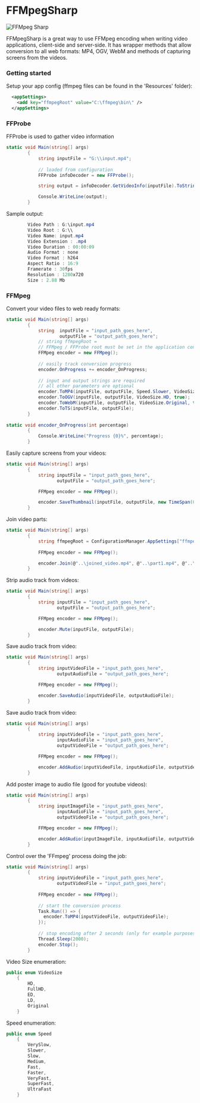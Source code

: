 # FFMpegSharp
![FFMpeg Sharp](https://media.licdn.com/mpr/mpr/jc/AAEAAQAAAAAAAAL-AAAAJDEyYTdkMjAyLTc2M2ItNDM2YS1iOTc5LTAwZTU1YWM0NjdiNQ.jpg)

FFMpegSharp is a great way to use FFMpeg encoding when writing video applications, client-side and server-side. It has wrapper methods that allow conversion to all web formats: MP4, OGV, WebM and methods of capturing screens from the videos. 

### Getting started

Setup your app config (ffmpeg files can be found in the 'Resources' folder):

```xml
  <appSettings>
    <add key="ffmpegRoot" value="C:\ffmpeg\bin\" />
  </appSettings>
```

### FFProbe

FFProbe is used to gather video information
```csharp
static void Main(string[] args)
        {
            string inputFile = "G:\\input.mp4";
            
            // loaded from configuration
            FFProbe infoDecoder = new FFProbe();

            string output = infoDecoder.GetVideoInfo(inputFile).ToString();

            Console.WriteLine(output);
        }
```

Sample output:
```csharp
        Video Path : G:\input.mp4
        Video Root : G:\\
        Video Name: input.mp4
        Video Extension : .mp4
        Video Duration : 00:00:09
        Audio Format : none
        Video Format : h264
        Aspect Ratio : 16:9
        Framerate : 30fps
        Resolution : 1280x720
        Size : 2.88 Mb
```

### FFMpeg
Convert your video files to web ready formats:

```csharp
static void Main(string[] args)
        {
            string  inputFile = "input_path_goes_here",
                    outputFile = "output_path_goes_here";
            // string ffmpegRoot = 
            // FFMpeg / FFProbe root must be set in the application configuration -> Key: "ffmpegRoot"
            FFMpeg encoder = new FFMpeg();
            
            // easily track conversion progress
            encoder.OnProgress += encoder_OnProgress;
            
            // input and output strings are required
            // all other parameters are optional
            encoder.ToMP4(inputFile, outputFile, Speed.Slower, VideoSize.FullHD, true);
            encoder.ToOGV(inputFile, outputFile, VideoSize.HD, true);
            encoder.ToWebM(inputFile, outputFile, VideoSize.Original, true);
            encoder.ToTS(inputFile, outputFile);
        }
        
static void encoder_OnProgress(int percentage)
        {
            Console.WriteLine("Progress {0}%", percentage);
        }
```

Easily capture screens from your videos:
```csharp
static void Main(string[] args)
        {
            string inputFile = "input_path_goes_here",
                   outputFile = "output_path_goes_here";

            FFMpeg encoder = new FFMpeg();

            encoder.SaveThumbnail(inputFile, outputFile, new TimeSpan(0, 0, 15));
        }
```

Join video parts:
```csharp
static void Main(string[] args)
        {
            string ffmpegRoot = ConfigurationManager.AppSettings["ffmpegRoot"];
            
            FFMpeg encoder = new FFMpeg();

            encoder.Join(@"..\joined_video.mp4", @"..\part1.mp4", @"..\part2.mp4", @"..\part3.mp4");
        }
```

Strip audio track from videos:
```csharp
static void Main(string[] args)
        {
            string inputFile = "input_path_goes_here",
                   outputFile = "output_path_goes_here";

            FFMpeg encoder = new FFMpeg();

            encoder.Mute(inputFile, outputFile);
        }
```

Save audio track from video:
```csharp
static void Main(string[] args)
        {
            string inputVideoFile = "input_path_goes_here",
                   outputAudioFile = "output_path_goes_here";

            FFMpeg encoder = new FFMpeg();

            encoder.SaveAudio(inputVideoFile, outputAudioFile);
        }
```

Save audio track from video:
```csharp
static void Main(string[] args)
        {
            string inputVideoFile = "input_path_goes_here",
                   inputAudioFile = "input_path_goes_here",
                   outputVideoFile = "output_path_goes_here";

            FFMpeg encoder = new FFMpeg();

            encoder.AddAudio(inputVideoFile, inputAudioFile, outputVideoFile);
        }
```

Add poster image to audio file (good for youtube videos):
```csharp
static void Main(string[] args)
        {
            string inputImageFile = "input_path_goes_here",
                   inputAudioFile = "input_path_goes_here",
                   outputVideoFile = "output_path_goes_here";

            FFMpeg encoder = new FFMpeg();

            encoder.AddAudio(inputImageFile, inputAudioFile, outputVideoFile);
        }
```

Control over the 'FFmpeg' process doing the job:
```csharp
static void Main(string[] args)
        {
            string inputVideoFile = "input_path_goes_here",
                   outputVideoFile = "input_path_goes_here";
                   
            FFMpeg encoder = new FFMpeg();
            
            // start the conversion process
            Task.Run(() => {
              encoder.ToMP4(inputVideoFile, outputVideoFile);
            });
            
            // stop encoding after 2 seconds (only for example purposes)
            Thread.Sleep(2000);
            encoder.Stop();
        }
```

Video Size enumeration:

```csharp
public enum VideoSize
    {
        HD,
        FullHD,
        ED,
        LD,
        Original
    }
```

Speed enumeration:

```csharp
public enum Speed
    {
        VerySlow,
        Slower,
        Slow,
        Medium,
        Fast,
        Faster,
        VeryFast,
        SuperFast,
        UltraFast
    }
```

